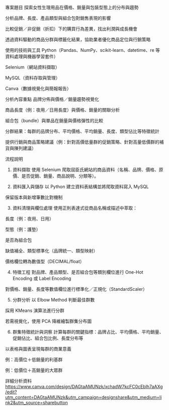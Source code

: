 專案題目
探索女性生理用品在價格、銷量與包裝型態上的分布與趨勢

分析品牌、長度、產品類型與組合包對銷售表現的影響

比較促銷／非促銷（折扣）下的購買行為差異，找出利潤與成長機會

透過資料驅動的商品分群與標籤化結果，協助業者優化商品定位與行銷策略

使用的技術與工具
Python（Pandas、NumPy、scikit-learn、datetime、re 等資料處理與機器學習套件）

Selenium（網站資料擷取）

MySQL（資料存取與管理）

Canva（數據視覺化與簡報報告）

分析內容重點
品牌分佈與價格／銷量趨勢視覺化

商品長度（例：夜用／日用長度）與價格、銷量的關聯分析

組合包（bundle）與單品在銷量與價格彈性的比較

分群結果：每群的品牌分布、平均價格、平均銷量、長度、類型佔比等特徵統計

提供行銷與商品策略建議（例：針對高價低量群的促銷策略、針對高量低價群的補貨與陳列建議）

流程說明
1. 資料擷取
使用 Selenium 爬取屈臣氏網站的商品資料（名稱、品牌、價格、原價、是否促銷、銷量、商品說明、分類等）。

2. 資料匯入與儲存
以 Python 建立資料表結構並將爬取資料寫入 MySQL

保留版本與新增筆數比對機制

3. 資料清理與欄位處理
使用正則表達式從商品名稱或描述中萃取：

長度（例：夜用、日用）

型態（例：護墊）

是否為組合包

缺值補全、類型標準化（品牌統一、類型映射）

價格欄位轉為數值型（DECIMAL/float）

4. 特徵工程
對品牌、產品類型、是否組合包等類別欄位進行 One-Hot Encoding 或 Label Encoding

對價格、銷量、長度等數值欄位進行標準化／正規化（StandardScaler）

5. 分群分析
以 Elbow Method 判斷最佳群數

採用 KMeans 演算法進行分群

若需視覺化，使用 PCA 降維繪製群集分布圖

6. 群集特徵統計與洞察
計算每群的關鍵指標：品牌占比、平均價格、平均銷量、促銷佔比、組合包比例、長度分布等

以表格與圖表呈現每群的商業意義

例：高價位＋低銷量的利基群

例：低價位＋高銷量的大眾群
        
詳細分析資料
https://www.canva.com/design/DAGtaAMUNzk/xchadW7kcFC0cEblh7aAXg/edit?utm_content=DAGtaAMUNzk&utm_campaign=designshare&utm_medium=link2&utm_source=sharebutton


